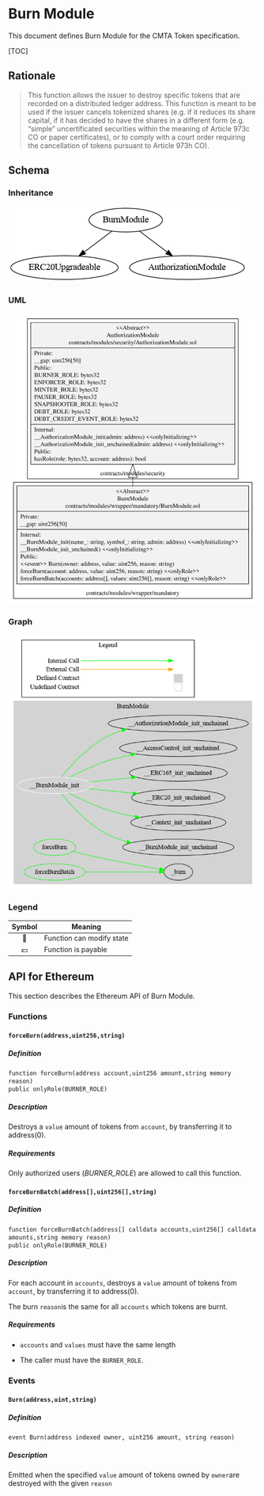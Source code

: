 # Burn Module

This document defines Burn Module for the CMTA Token specification.

[TOC]



## Rationale

> This function allows the issuer to destroy specific tokens that are recorded on a distributed ledger address. This function is meant to be used if the issuer cancels tokenized shares (e.g. if it reduces its share capital, if it has decided to have the shares in a different form (e.g. “simple” uncertificated securities within the meaning of Article 973c CO or paper certificates), or to comply with a court order requiring the cancellation of tokens pursuant to Article 973h CO).

## Schema

### Inheritance

![surya_inheritance_BurnModule.sol](../../schema/surya_inheritance/surya_inheritance_BurnModule.sol.png)

### UML

![BurnModule](../../schema/sol2uml/mandatory/BurnModule.svg)

### Graph

![surya_graph_BurnModule.sol](../../schema/surya_graph/surya_graph_BurnModule.sol.png)




### Legend

| Symbol | Meaning                   |
| :----: | ------------------------- |
|   🛑    | Function can modify state |
|   💵    | Function is payable       |

## API for Ethereum

This section describes the Ethereum API of Burn Module.

### Functions

#### `forceBurn(address,uint256,string)`

##### Definition

```solidity
function forceBurn(address account,uint256 amount,string memory reason) 
public onlyRole(BURNER_ROLE)
```

##### Description

Destroys a `value` amount of tokens from `account`, by transferring it to address(0).

##### Requirements

Only authorized users (*BURNER_ROLE*) are allowed to call this function.

#### `forceBurnBatch(address[],uint256[],string)  `

##### Definition

```solidity
function forceBurnBatch(address[] calldata accounts,uint256[] calldata amounts,string memory reason) 
public onlyRole(BURNER_ROLE)
```

##### Description

For each account in `accounts`, destroys a `value` amount of tokens from `account`, by transferring it to address(0).

The burn `reason`is the same for all `accounts` which tokens are burnt.

##### Requirements

- `accounts` and `values` must have the same length

- The caller must have the `BURNER_ROLE`.

### Events

#### `Burn(address,uint,string)`

##### Definition

```solidity
event Burn(address indexed owner, uint256 amount, string reason)
```

##### Description

Emitted when the specified `value` amount of tokens owned by `owner`are destroyed with the given `reason`

​    
